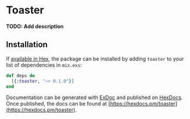 # Toaster

**TODO: Add description**

## Installation

If [available in Hex](https://hex.pm/docs/publish), the package can be installed
by adding `toaster` to your list of dependencies in `mix.exs`:

```elixir
def deps do
  [{:toaster, "~> 0.1.0"}]
end
```

Documentation can be generated with [ExDoc](https://github.com/elixir-lang/ex_doc)
and published on [HexDocs](https://hexdocs.pm). Once published, the docs can
be found at [https://hexdocs.pm/toaster](https://hexdocs.pm/toaster).

